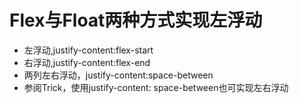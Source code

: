 # Flex与Float两种方式实现左浮动
- 左浮动,justify-content:flex-start
- 右浮动,justify-content:flex-end
- 两列左右浮动，justify-content:space-between
- 参阅Trick，使用justify-content: space-between也可实现左右浮动
